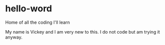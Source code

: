 # hello-word

Home of all the coding I'll learn

My name is Vickey and I am very new to this. I do not code but am trying it anyway. 
